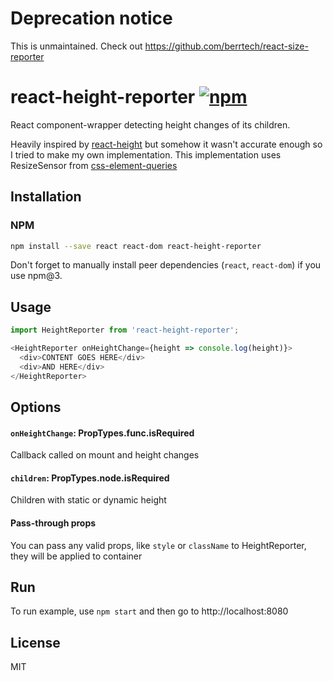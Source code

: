 # Deprecation notice
This is unmaintained. Check out https://github.com/berrtech/react-size-reporter

# react-height-reporter [![npm](https://img.shields.io/npm/v/react-height-reporter.svg?style=flat-square)](https://www.npmjs.com/package/react-height-reporter)

React component-wrapper detecting height changes of its children.

Heavily inspired by [react-height](https://github.com/nkbt/react-height/) but somehow it wasn't accurate enough so I tried to make my own implementation.
This implementation uses ResizeSensor from [css-element-queries](https://github.com/marcj/css-element-queries)

## Installation

### NPM

```sh
npm install --save react react-dom react-height-reporter
```

Don't forget to manually install peer dependencies (`react`, `react-dom`) if you use npm@3.

## Usage
```js
import HeightReporter from 'react-height-reporter';

<HeightReporter onHeightChange={height => console.log(height)}>
  <div>CONTENT GOES HERE</div>
  <div>AND HERE</div>
</HeightReporter>
```

## Options


#### `onHeightChange`: PropTypes.func.isRequired

Callback called on mount and height changes


#### `children`: PropTypes.node.isRequired

Children with static or dynamic height

#### Pass-through props

You can pass any valid props, like `style` or `className` to HeightReporter, they will be applied to container

## Run

To run example, use `npm start` and then go to http://localhost:8080

## License

MIT
